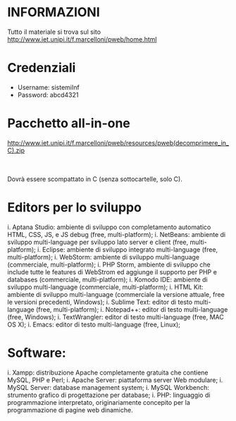 # INFORMAZIONI
Tutto il materiale si trova sul sito http://www.iet.unipi.it/f.marcelloni/pweb/home.html

# Credenziali
- Username: sistemiInf <br>
- Password: abcd4321

# Pacchetto all-in-one
http://www.iet.unipi.it/f.marcelloni/pweb/resources/pweb(decomprimere_in_C).zip

<br><br>Dovrà essere scompattato in C (senza sottocartelle, solo C).

# Editors per lo sviluppo
i. Aptana Studio: ambiente di sviluppo con completamento automatico HTML, CSS, JS, e JS debug (free, multi-platform);
i. NetBeans: ambiente di sviluppo multi-language per sviluppo lato server e client (free, multi-platform);
i. Eclipse: ambiente di sviluppo integrato multi-language (free, multi-platform);
i. WebStorm: ambiente di sviluppo multi-language (commerciale, multi-platform);
i. PHP Storm, ambiente di sviluppo che include tutte le features di WebStrom ed aggiunge il supporto per PHP e databases (commerciale, multi-platform);
i. Komodo IDE: ambiente di sviluppo multi-language (commerciale, multi-platform);
i. HTML Kit: ambiente di sviluppo multi-language (commerciale la versione attuale, free le versioni precedenti, Windows);
i. Sublime Text: editor di testo multi-language (free, multi-platform);
i. Notepad++: editor di testo multi-language (free, Windows);
i. TextWrangler: editor di testo multi-language (free, MAC OS X);
i. Emacs: editor di testo multi-language (free, Linux);

# Software:
i. Xampp: distribuzione Apache completamente gratuita che contiene MySQL, PHP e Perl;
i. Apache Server: piattaforma server Web modulare;
i. MySQL Server: database management system;
i. MySQL Workbench: strumento grafico di progettazione per database;
i. PHP: linguaggio di programmazione interpretato, originariamente concepito per la programmazione di pagine web dinamiche.
